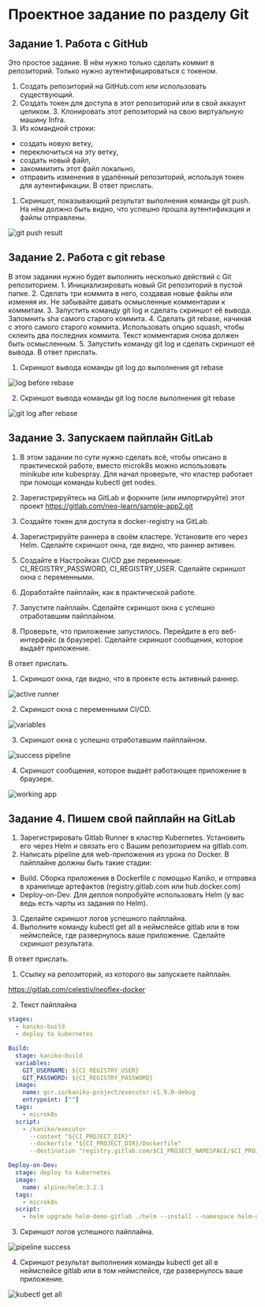 # Проектное задание по разделу Git
 
## Задание 1. Работа с GitHub

 Это простое задание. В нём нужно только сделать коммит в репозиторий. Только нужно аутентифицироваться с токеном.
1. Создать репозиторий на GitHub.com или использовать существующий.
2. Создать токен для доступа в этот репозиторий или в свой аккаунт целиком. 3. Клонировать этот репозиторий на свою виртуальную машину Infra.
4. Из командной строки:
- создать новую ветку,
- переключиться на эту ветку,
- создать новый файл,
- закоммитить этот файл локально,
- отправить изменения в удалённый репозиторий, используя токен для
аутентификации.
В ответ прислать.
1. Скриншот, показывающий результат выполнения команды git push. На нём должно быть видно, что успешно прошла аутентификация и файлы отправлены.

![git push result](./img/git_push_with_token.png)

## Задание 2. Работа с git rebase

В этом задании нужно будет выполнить несколько действий с Git репозиторием. 1. Инициализировать новый Git репозиторий в пустой папке.
2. Сделать три коммита в него, создавая новые файлы или изменяя их. Не
забывайте давать осмысленные комментарии к коммитам.
3. Запустить команду git log и сделать скриншот её вывода. Запомнить sha
самого старого коммита.
4. Сделать git rebase, начиная с этого самого старого коммита. Использовать
опцию squash, чтобы склеить два последних коммита. Текст комментария снова должен быть осмысленным.
5. Запустить команду git log и сделать скриншот её вывода.
В ответ прислать.
1. Скриншот вывода команды git log до выполнения git rebase
 
![log before rebase](./img/git_log_before_rebase.png)

2. Скриншот вывода команды git log после выполнения git rebase

![git log after rebase](./img/git_log_after_rebase.png)

## Задание 3. Запускаем пайплайн GitLab

1. В этом задании по сути нужно сделать всё, чтобы описано в практической работе, вместо microk8s можно использовать minikube или kubespray. Для начал проверьте, что кластер работает при помощи команды kubectl get nodes.

2. Зарегистрируйтесь на GitLab и форкните (или импортируйте) этот проект
https://gitlab.com/neo-learn/sample-app2.git

3. Создайте токен для доступа в docker-registry на GitLab.

4. Зарегистрируйте раннера в своём кластере. Установите его через Helm. Сделайте скриншот окна, где видно, что раннер активен.

5. Создайте в Настройках CI/CD две переменные: CI_REGISTRY_PASSWORD, CI_REGISTRY_USER. Сделайте скриншот окна с переменными.

6. Доработайте пайплайн, как в практической работе.

7. Запустите пайплайн. Сделайте скриншот окна с успешно отработавшим пайплайном.

8. Проверьте, что приложение запустилось. Перейдите в его веб-интерфейс (в браузере). Сделайте скриншот сообщения, которое выдаёт приложение.

В ответ прислать.

1. Скриншот окна, где видно, что в проекте есть активный раннер.

![active runner](./img/active_runner.png)

2. Скриншот окна с переменными CI/CD.

![variables](./img/variables.png)

3. Скриншот окна с успешно отработавшим пайплайном.

![success pipeline](./img/pipeline_success.png)

4. Скриншот сообщения, которое выдаёт работающее приложение в браузере.

![working app](./img/working_app.png)

## Задание 4. Пишем свой пайплайн на GitLab

1. Зарегистрировать Gitlab Runner в кластер Kubernetes. Установить его через Helm и связать его с Вашим репозиторием на gitlab.com.
2. Написать pipeline для web-приложения из урока по Docker. В пайплайне должны быть такие стадии:
- Build. Сборка приложения в Dockerfile с помощью Kaniko, и отправка в хранилище артефактов (registry.gitlab.com или hub.docker.com)
- Deploy-on-Dev. Для деплоя попробуйте использовать Helm (у вас ведь есть чарты из задания по Helm).
3. Сделайте скриншот логов успешного пайплайна.
4. Выполните команду kubectl get all в неймспейсе gitlab или в том неймспейсе, где развернулось ваше приложение. Сделайте скриншот результата.

В ответ прислать.
1. Ссылку на репозиторий, из которого вы запускаете пайплайн.

https://gitlab.com/celestiv/neoflex-docker

2. Текст пайплайна

```yaml
stages:
  - kaniko-build
  - deploy to kubernetes

Build:
  stage: kaniko-build 
  variables:
    GIT_USERNAME: ${CI_REGISTRY_USER} 
    GIT_PASSWORD: ${CI_REGISTRY_PASSWORD}
  image:
    name: gcr.io/kaniko-project/executor:v1.9.0-debug 
    entrypoint: [""]
  tags:
    - microk8s 
  script:
    - /kaniko/executor
      --context "${CI_PROJECT_DIR}"
      --dockerfile "${CI_PROJECT_DIR}/Dockerfile"
      --destination "registry.gitlab.com/$CI_PROJECT_NAMESPACE/$CI_PROJECT_NAME:$CI_COMMIT_SHORT_SHA"

Deploy-on-Dev:
  stage: deploy to kubernetes
  image:
    name: alpine/helm:3.2.1
  tags:
    - microk8s
  script:
    - helm upgrade helm-demo-gitlab ./helm --install --namespace helm-demo
```

3. Скриншот логов успешного пайплайна.

![pipeline success](./img/part4.pipeline_success.png)

4. Скриншот результат выполнения команды kubectl get all в неймспейсе
gitlab или в том неймспейсе, где развернулось ваше приложение.

![kubectl get all](./img/kubectl_get_all.png)